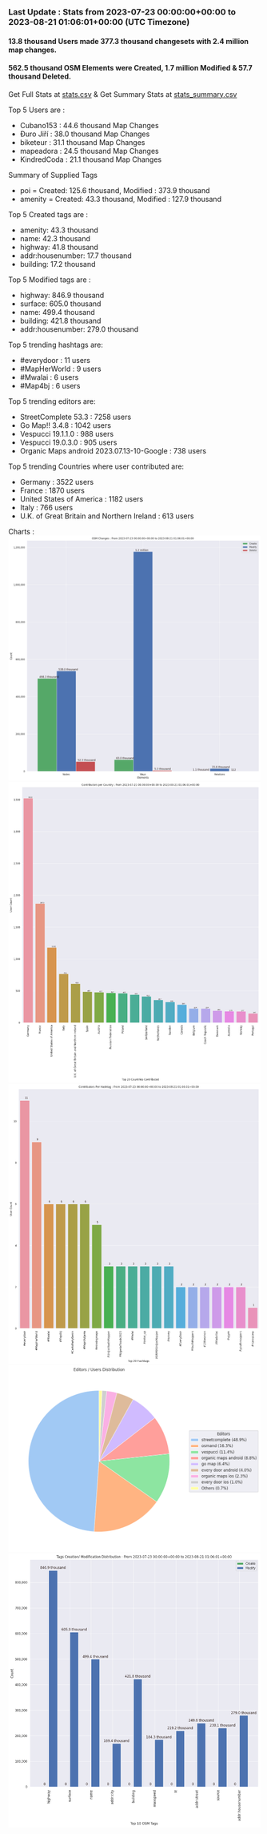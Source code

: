 ### Last Update : Stats from 2023-07-23 00:00:00+00:00 to 2023-08-21 01:06:01+00:00 (UTC Timezone)

#### 13.8 thousand Users made 377.3 thousand changesets with 2.4 million map changes.
#### 562.5 thousand OSM Elements were Created, 1.7 million Modified & 57.7 thousand Deleted.
Get Full Stats at [stats.csv](/stats/fieldmappers/Weekly/stats.csv)
 & Get Summary Stats at [stats_summary.csv](/stats/fieldmappers/Weekly/stats_summary.csv)

Top 5 Users are : 
- Cubano153 : 44.6 thousand Map Changes
- Đuro Jiří : 38.0 thousand Map Changes
- biketeur : 31.1 thousand Map Changes
- mapeadora : 24.5 thousand Map Changes
- KindredCoda : 21.1 thousand Map Changes

Summary of Supplied Tags
- poi = Created: 125.6 thousand, Modified : 373.9 thousand
- amenity = Created: 43.3 thousand, Modified : 127.9 thousand


Top 5 Created tags are :
- amenity: 43.3 thousand
- name: 42.3 thousand
- highway: 41.8 thousand
- addr:housenumber: 17.7 thousand
- building: 17.2 thousand


Top 5 Modified tags are :
- highway: 846.9 thousand
- surface: 605.0 thousand
- name: 499.4 thousand
- building: 421.8 thousand
- addr:housenumber: 279.0 thousand


Top 5 trending hashtags are:
- #everydoor : 11 users
- #MapHerWorld : 9 users
- #Mwalai : 6 users
- #Map4bj : 6 users


Top 5 trending editors are:
- StreetComplete 53.3 : 7258 users
- Go Map!! 3.4.8 : 1042 users
- Vespucci 19.1.1.0 : 988 users
- Vespucci 19.0.3.0 : 905 users
- Organic Maps android 2023.07.13-10-Google : 738 users


Top 5 trending Countries where user contributed are:
- Germany : 3522 users
- France : 1870 users
- United States of America : 1182 users
- Italy : 766 users
- U.K. of Great Britain and Northern Ireland : 613 users


 Charts : 
![Alt text](./stats_osm_changes.png) 
![Alt text](./stats_users_per_country.png) 
![Alt text](./stats_users_per_hashtag.png) 
![Alt text](./stats_editors_pie_chart.png) 
![Alt text](./stats_tags.png) 
